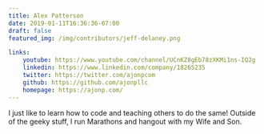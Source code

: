 ```yaml
---
title: Alex Patterson
date: 2019-01-11T16:36:36-07:00
draft: false
featured_img: /img/contributors/jeff-delaney.png

links: 
    youtube: https://www.youtube.com/channel/UCnKZ8gEb78zXKMi1ns-IQ2g
    linkedin: https://www.linkedin.com/company/18265235
    twitter: https://twitter.com/ajonpcom
    github: https://github.com/ajonpllc
    homepage: https://ajonp.com/
---
```


I just like to learn how to code and teaching others to do the same! Outside of the geeky stuff, I run Marathons and hangout with my Wife and Son.
